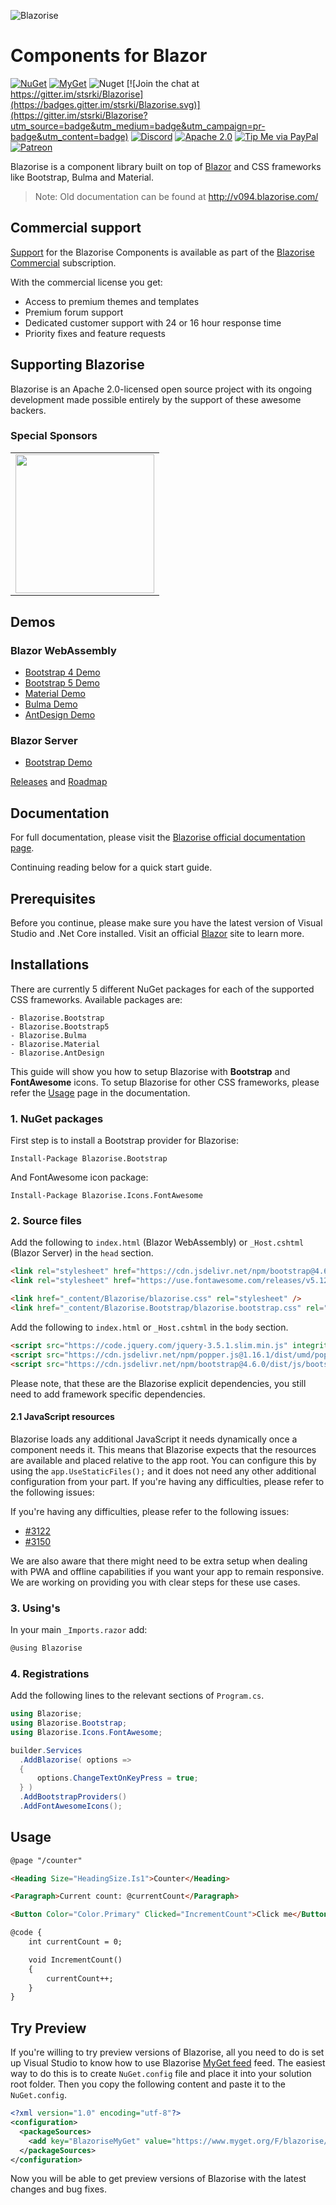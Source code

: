 ![Blazorise](https://user-images.githubusercontent.com/900302/147649481-11ca2931-34cd-4e24-8035-fe757cf9d744.png)

# Components for Blazor

[![NuGet](https://img.shields.io/nuget/vpre/Blazorise.svg)](https://www.nuget.org/profiles/Megabit)
[![MyGet](https://img.shields.io/myget/blazorise/vpre/blazorise.svg?label=myget)](https://www.myget.org/gallery/blazorise)
![Nuget](https://img.shields.io/nuget/dt/Blazorise.svg)
[![Join the chat at https://gitter.im/stsrki/Blazorise](https://badges.gitter.im/stsrki/Blazorise.svg)](https://gitter.im/stsrki/Blazorise?utm_source=badge&utm_medium=badge&utm_campaign=pr-badge&utm_content=badge)
[![Discord](https://img.shields.io/discord/761589226965696552?color=%237289da&label=Discord&logo=discord&logoColor=%237289da&style=flat-square)](https://discord.io/blazorise)
[![Apache 2.0](https://img.shields.io/github/license/stsrki/Blazorise.svg)](LICENSE)
[![Tip Me via PayPal](https://img.shields.io/badge/PayPal-tip%20me-green.svg?logo=paypal)](https://www.paypal.me/mladenmacanovic)
[![Patreon](https://img.shields.io/badge/Patreon-donate-yellow.svg)](https://www.patreon.com/mladenmacanovic)

Blazorise is a component library built on top of [Blazor](https://blazor.net/) and CSS frameworks like Bootstrap, Bulma and Material.

> Note: Old documentation can be found at http://v094.blazorise.com/

## Commercial support

[Support](https://support.blazorise.com/) for the Blazorise Components is available as part of the [Blazorise Commercial](https://commercial.blazorise.com/) subscription.

With the commercial license you get:

- Access to premium themes and templates
- Premium forum support
- Dedicated customer support with 24 or 16 hour response time
- Priority fixes and feature requests

## Supporting Blazorise

Blazorise is an Apache 2.0-licensed open source project with its ongoing development made possible entirely by the support of these awesome backers.

### Special Sponsors

<!--platinum start-->
<table>
  <tbody>
    <tr>
      <td align="center" valign="middle">
        <a href="https://volosoft.com/" target="_blank">
          <img width="222px" src="https://volosoft.com/assets/logos/volosoft-logo-dark.svg">
        </a>
      </td>
    </tr>
    <tr></tr>
  </tbody>
</table>
<!--platinum end-->

## Demos

### Blazor WebAssembly

- [Bootstrap 4 Demo](https://bootstrapdemo.blazorise.com)
- [Bootstrap 5 Demo](https://bootstrap5demo.blazorise.com)
- [Material Demo](https://materialdemo.blazorise.com/)
- [Bulma Demo](https://bulmademo.blazorise.com/)
- [AntDesign Demo](https://antdesigndemo.blazorise.com/)

### Blazor Server

- [Bootstrap Demo](https://rcbootstrapdemo.blazorise.com/)

[Releases](https://blazorise.com/docs/releases/) and [Roadmap](https://github.com/stsrki/Blazorise/issues/304)

## Documentation

For full documentation, please visit the [Blazorise official documentation page](https://blazorise.com/docs/).

Continuing reading below for a quick start guide.

## Prerequisites

Before you continue, please make sure you have the latest version of Visual Studio and .Net Core installed. Visit an official [Blazor](https://dotnet.microsoft.com/apps/aspnet/web-apps/client) site to learn more.

## Installations

There are currently 5 different NuGet packages for each of the supported CSS frameworks. Available packages are:

```
- Blazorise.Bootstrap
- Blazorise.Bootstrap5
- Blazorise.Bulma
- Blazorise.Material
- Blazorise.AntDesign
```

This guide will show you how to setup Blazorise with **Bootstrap** and **FontAwesome** icons. To setup Blazorise for other CSS frameworks, please refer the [Usage](https://blazorise.com/docs/usage/) page in the documentation.

### 1. NuGet packages

First step is to install a Bootstrap provider for Blazorise:

```
Install-Package Blazorise.Bootstrap
```

And FontAwesome icon package:

```
Install-Package Blazorise.Icons.FontAwesome
```

### 2. Source files

Add the following to `index.html` (Blazor WebAssembly) or `_Host.cshtml` (Blazor Server) in the `head` section.

```html
<link rel="stylesheet" href="https://cdn.jsdelivr.net/npm/bootstrap@4.6.0/dist/css/bootstrap.min.css" integrity="sha384-B0vP5xmATw1+K9KRQjQERJvTumQW0nPEzvF6L/Z6nronJ3oUOFUFpCjEUQouq2+l" crossorigin="anonymous">
<link rel="stylesheet" href="https://use.fontawesome.com/releases/v5.12.0/css/all.css">

<link href="_content/Blazorise/blazorise.css" rel="stylesheet" />
<link href="_content/Blazorise.Bootstrap/blazorise.bootstrap.css" rel="stylesheet" />
```

Add the following to `index.html` or `_Host.cshtml` in the `body` section.

```html
<script src="https://code.jquery.com/jquery-3.5.1.slim.min.js" integrity="sha384-DfXdz2htPH0lsSSs5nCTpuj/zy4C+OGpamoFVy38MVBnE+IbbVYUew+OrCXaRkfj" crossorigin="anonymous"></script>
<script src="https://cdn.jsdelivr.net/npm/popper.js@1.16.1/dist/umd/popper.min.js" integrity="sha384-9/reFTGAW83EW2RDu2S0VKaIzap3H66lZH81PoYlFhbGU+6BZp6G7niu735Sk7lN" crossorigin="anonymous"></script>
<script src="https://cdn.jsdelivr.net/npm/bootstrap@4.6.0/dist/js/bootstrap.min.js" integrity="sha384-+YQ4JLhjyBLPDQt//I+STsc9iw4uQqACwlvpslubQzn4u2UU2UFM80nGisd026JF" crossorigin="anonymous"></script>
```

Please note, that these are the Blazorise explicit dependencies, you still need to add framework specific dependencies.

#### 2.1 JavaScript resources

Blazorise loads any additional JavaScript it needs dynamically once a component needs it. This means that Blazorise expects that the resources are available and placed relative to the app root. You can configure this by using the `app.UseStaticFiles();` and it does not need any other additional configuration from your part. If you're having any difficulties, please refer to the following issues:

If you're having any difficulties, please refer to the following issues:

- [#3122](https://github.com/Megabit/Blazorise/issues/3122)
- [#3150](https://github.com/Megabit/Blazorise/issues/3150)

We are also aware that there might need to be extra setup when dealing with PWA and offline capabilities if you want your app to remain responsive. We are working on providing you with clear steps for these use cases.

### 3. Using's

In your main `_Imports.razor` add:

```cs
@using Blazorise
```

### 4. Registrations

Add the following lines to the relevant sections of `Program.cs`.

```cs
using Blazorise;
using Blazorise.Bootstrap;
using Blazorise.Icons.FontAwesome;
```

```cs
builder.Services
  .AddBlazorise( options =>
  {
      options.ChangeTextOnKeyPress = true;
  } )
  .AddBootstrapProviders()
  .AddFontAwesomeIcons();
```

## Usage

```html
@page "/counter"

<Heading Size="HeadingSize.Is1">Counter</Heading>

<Paragraph>Current count: @currentCount</Paragraph>

<Button Color="Color.Primary" Clicked="IncrementCount">Click me</Button>

@code {
    int currentCount = 0;

    void IncrementCount()
    {
        currentCount++;
    }
}
```

## Try Preview

If you're willing to try preview versions of Blazorise, all you need to do is set up Visual Studio to know how to use Blazorise [MyGet feed](https://www.myget.org/feed/Details/blazorise) feed. The easiest way to do this is to create `NuGet.config` file and place it into your solution root folder. Then you copy the following content and paste it to the `NuGet.config`.

```xml
<?xml version="1.0" encoding="utf-8"?>
<configuration>
  <packageSources>
    <add key="BlazoriseMyGet" value="https://www.myget.org/F/blazorise/api/v3/index.json" />
  </packageSources>
</configuration>
```

Now you will be able to get preview versions of Blazorise with the latest changes and bug fixes.
